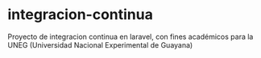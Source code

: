 # integracion-continua
Proyecto de integracion continua en laravel, con fines académicos para la UNEG (Universidad Nacional Experimental de Guayana)
